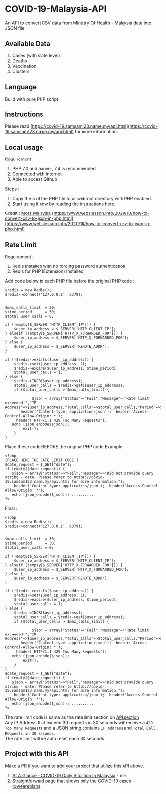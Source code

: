 # COVID-19-Malaysia-API
An API to convert CSV data from Ministry Of Health - Malaysia data into JSON file 

## Available Data 
1. Cases (with state level)
2. Deaths
3. Vaccination
4. Clusters

## Language 
Build with pure PHP script

## Instructions 
Please read [https://covid-19.samsam123.name.my/api.html](https://covid-19.samsam123.name.my/api.html) for more information.

## Local usage 
Requirement :
1. PHP 7.0 and above , 7.4 is recommended
2. Connected with Internet
3. Able to access Github 

Steps : 
1. Copy the 5 of the PHP file to ur webroot directory with PHP enabled.
2. Start using it now by reading the instructions [here](https://covid-19.samsam123.name.my/api.html).

Credit :
[MoH-Malaysia](https://github.com/MoH-Malaysia/covid19-public)
[https://www.webslesson.info/2020/10/how-to-convert-csv-to-json-in-php.html](https://www.webslesson.info/2020/10/how-to-convert-csv-to-json-in-php.html)

## Rate Limit
Requirement : 
1. Redis Installed with no forcing password authentication
2. Redis for PHP (Extension) Installed

Add code below to each PHP file before the original PHP code :
```
$redis = new Redis();
$redis->connect('127.0.0.1', 6379);


$max_calls_limit  = 30;
$time_period      = 30;
$total_user_calls = 0;

if (!empty($_SERVER['HTTP_CLIENT_IP'])) {
    $user_ip_address = $_SERVER['HTTP_CLIENT_IP'];
} elseif (!empty($_SERVER['HTTP_X_FORWARDED_FOR'])) {
    $user_ip_address = $_SERVER['HTTP_X_FORWARDED_FOR'];
} else {
    $user_ip_address = $_SERVER['REMOTE_ADDR'];
}

if (!$redis->exists($user_ip_address)) {
    $redis->set($user_ip_address, 1);
    $redis->expire($user_ip_address, $time_period);
    $total_user_calls = 1;
} else {
    $redis->INCR($user_ip_address);
    $total_user_calls = $redis->get($user_ip_address);
    if ($total_user_calls > $max_calls_limit) {
   
            $json = array("Status"=>"Fail","Message"=>"Rate limit exceeded!","IP Address"=>$user_ip_address,"Total_Calls"=>$total_user_calls,"Period"=>$time_period);
       header('Content-type: application/json');  header('Access-Control-Allow-Origin: *');
     header('HTTP/1.1 429 Too Many Requests');
   echo (json_encode($json));
        exit();
    }
}
```
Place these code BEFORE the original PHP code 
Example :
````
<?php
[PLACE HERE THE RATE LIMIT CODE!]
$date_request = $_GET["date"];
if (empty($date_request)) {
   $json = array("Status"=>"Fail","Message"=>"Did not provide query string - date. Please refer to https://covid-19.samsam123.name.my/api.html for more information.");
    header('Content-type: application/json');  header('Access-Control-Allow-Origin: *');
   echo (json_encode($json)); ..........
?>
````
Final : 
````
<?php
$redis = new Redis();
$redis->connect('127.0.0.1', 6379);


$max_calls_limit  = 30;
$time_period      = 30;
$total_user_calls = 0;

if (!empty($_SERVER['HTTP_CLIENT_IP'])) {
    $user_ip_address = $_SERVER['HTTP_CLIENT_IP'];
} elseif (!empty($_SERVER['HTTP_X_FORWARDED_FOR'])) {
    $user_ip_address = $_SERVER['HTTP_X_FORWARDED_FOR'];
} else {
    $user_ip_address = $_SERVER['REMOTE_ADDR'];
}

if (!$redis->exists($user_ip_address)) {
    $redis->set($user_ip_address, 1);
    $redis->expire($user_ip_address, $time_period);
    $total_user_calls = 1;
} else {
    $redis->INCR($user_ip_address);
    $total_user_calls = $redis->get($user_ip_address);
    if ($total_user_calls > $max_calls_limit) {
   
            $json = array("Status"=>"Fail","Message"=>"Rate limit exceeded!","IP Address"=>$user_ip_address,"Total_Calls"=>$total_user_calls,"Period"=>$time_period);
       header('Content-type: application/json');  header('Access-Control-Allow-Origin: *');
     header('HTTP/1.1 429 Too Many Requests');
   echo (json_encode($json));
        exit();
    }
}
$date_request = $_GET["date"];
if (empty($date_request)) {
   $json = array("Status"=>"Fail","Message"=>"Did not provide query string - date. Please refer to https://covid-19.samsam123.name.my/api.html for more information.");
    header('Content-type: application/json');  header('Access-Control-Allow-Origin: *');
   echo (json_encode($json)); ..........
?>
````

The rate limit code is same as the rate limit section on [API section](https://covid-19.samsam123.name.my/api.html) </br>
Any IP Address that exceed 30 requests in 30 seconds will receive a ``` 429 Too Many Requests ``` and a JSON string contains ```IP Address``` and ```Total Call Requests in 30 seconds```.  </br>
The rate limit will be auto reset each 30 seconds.

## Project with this API
Make a PR if you want to add your project that utilize this API above.
1. [At A Glance - COVID-19 Daily Situation in Malaysia](https://covid-19.samsam123.name.my/) - me
2. [Straightforward page that shows only the COVID-19 cases](https://github.com/weareblahs/covidcases) - [@weareblahs](https://github.com/weareblahs)
